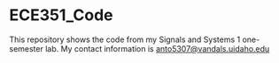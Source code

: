 # ECE351_Code
This repository shows the code from my Signals and Systems 1 one-semester lab.
My contact information is anto5307@vandals.uidaho.edu
